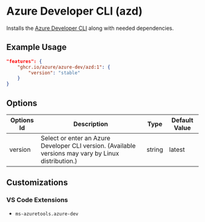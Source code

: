 # Azure Developer CLI (azd)

Installs the [Azure Developer CLI](https://github.com/Azure/azure-dev) along with needed dependencies.

## Example Usage

```json
"features": {
    "ghcr.io/azure/azure-dev/azd:1": {
        "version": "stable"
    }
}
```

## Options

| Options Id | Description | Type | Default Value |
|-----|-----|-----|-----|
| version | Select or enter an Azure Developer CLI version. (Available versions may vary by Linux distribution.) | string | latest |

## Customizations

### VS Code Extensions

- `ms-azuretools.azure-dev`